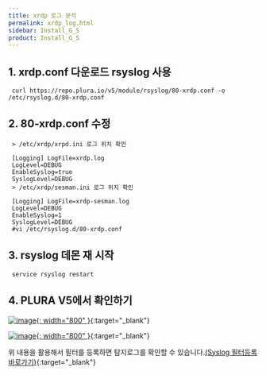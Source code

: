 ```yaml
---
title: xrdp 로그 분석
permalink: xrdp_log.html
sidebar: Install_G_S
product: Install_G_S
---
```


## 1. xrdp.conf 다운로드 rsyslog 사용

     curl https://repo.plura.io/v5/module/rsyslog/80-xrdp.conf -o /etc/rsyslog.d/80-xrdp.conf

## 2. 80-xrdp.conf 수정

     > /etc/xrdp/xrpd.ini 로그 위치 확인

     [Logging] LogFile=xrdp.log
     LogLevel=DEBUG
     EnableSyslog=true
     SyslogLevel=DEBUG
     > /etc/xrdp/sesman.ini 로그 위치 확인

     [Logging] LogFile=xrdp-sesman.log
     LogLevel=DEBUG
     EnableSyslog=1
     SyslogLevel=DEBUG
     #vi /etc/rsyslog.d/80-xrdp.conf

## 3. rsyslog 데몬 재 시작

     service rsyslog restart

## 4. PLURA V5에서 확인하기

[![image](/docs/images/Ins_G/xrdp/1.png){: width="800" }](/docs/images/Ins_G/xrdp/1.png){:target="_blank"}
<br />

[![image](/docs/images/Ins_G/xrdp/2.png){: width="800" }](/docs/images/Ins_G/xrdp/2.png){:target="_blank"}

위 내용을 활용해서 필터를 등록하면 탐지로그를 확인할 수 있습니다.[(Syslog 필터등록 바로가기)](https://qubitsec.github.io/f_regi_syslog.html){:target="_blank"}
